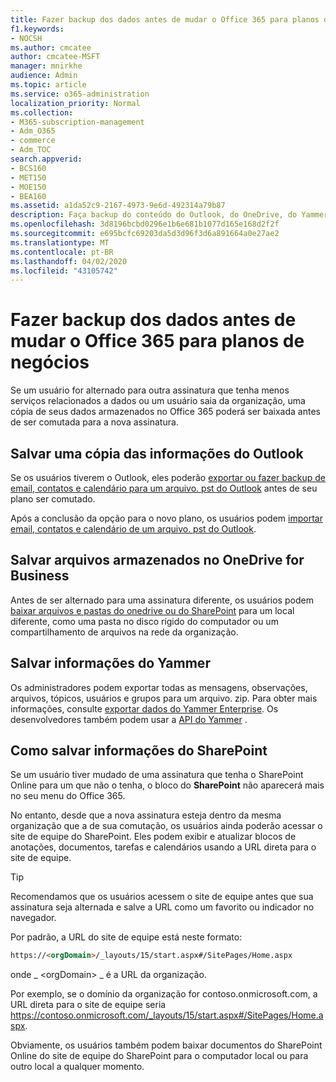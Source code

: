 ```yaml
---
title: Fazer backup dos dados antes de mudar o Office 365 para planos de negócios
f1.keywords:
- NOCSH
ms.author: cmcatee
author: cmcatee-MSFT
manager: mnirkhe
audience: Admin
ms.topic: article
ms.service: o365-administration
localization_priority: Normal
ms.collection:
- M365-subscription-management
- Adm_O365
- commerce
- Adm_TOC
search.appverid:
- BCS160
- MET150
- MOE150
- BEA160
ms.assetid: a1da52c9-2167-4973-9e6d-492314a79b87
description: Faça backup do conteúdo do Outlook, do OneDrive, do Yammer e do SharePoint antes de mudar de assinatura do Office 365 ou se um usuário sair da organização.
ms.openlocfilehash: 3d8196bcbd0296e1b6e681b1077d165e168d2f2f
ms.sourcegitcommit: e695bcfc69203da5d3d96f3d6a891664a0e27ae2
ms.translationtype: MT
ms.contentlocale: pt-BR
ms.lasthandoff: 04/02/2020
ms.locfileid: "43105742"
---
```

# <a name="back-up-data-before-switching-office-365-for-business-plans"></a>Fazer backup dos dados antes de mudar o Office 365 para planos de negócios

Se um usuário for alternado para outra assinatura que tenha menos serviços relacionados a dados ou um usuário saia da organização, uma cópia de seus dados armazenados no Office 365 poderá ser baixada antes de ser comutada para a nova assinatura.
  
## <a name="save-a-copy-of-outlook-information"></a>Salvar uma cópia das informações do Outlook

Se os usuários tiverem o Outlook, eles poderão [exportar ou fazer backup de email, contatos e calendário para um arquivo. pst do Outlook](https://support.office.com/article/14252b52-3075-4e9b-be4e-ff9ef1068f91) antes de seu plano ser comutado.
  
Após a conclusão da opção para o novo plano, os usuários podem [importar email, contatos e calendário de um arquivo. pst do Outlook](https://support.office.com/article/431a8e9a-f99f-4d5f-ae48-ded54b3440ac).
  
## <a name="save-files-stored-in-onedrive-for-business"></a>Salvar arquivos armazenados no OneDrive for Business

Antes de ser alternado para uma assinatura diferente, os usuários podem [baixar arquivos e pastas do onedrive ou do SharePoint](https://support.office.com/article/5c7397b7-19c7-4893-84fe-d02e8fa5df05) para um local diferente, como uma pasta no disco rígido do computador ou um compartilhamento de arquivos na rede da organização.
  
## <a name="save-yammer-information"></a>Salvar informações do Yammer

Os administradores podem exportar todas as mensagens, observações, arquivos, tópicos, usuários e grupos para um arquivo. zip. Para obter mais informações, consulte [exportar dados do Yammer Enterprise](https://docs.microsoft.com/yammer/manage-security-and-compliance/export-yammer-enterprise-data). Os desenvolvedores também podem usar a [API do Yammer](https://go.microsoft.com/fwlink/p/?linkid=842495) .
  
## <a name="how-to-save-sharepoint-information"></a>Como salvar informações do SharePoint

Se um usuário tiver mudado de uma assinatura que tenha o SharePoint Online para um que não o tenha, o bloco do **SharePoint** não aparecerá mais no seu menu do Office 365.
  
No entanto, desde que a nova assinatura esteja dentro da mesma organização que a de sua comutação, os usuários ainda poderão acessar o site de equipe do SharePoint. Eles podem exibir e atualizar blocos de anotações, documentos, tarefas e calendários usando a URL direta para o site de equipe.
  
> [!TIP]
> Recomendamos que os usuários acessem o site de equipe antes que sua assinatura seja alternada e salve a URL como um favorito ou indicador no navegador.
  
Por padrão, a URL do site de equipe está neste formato:
  
```html
https://<orgDomain>/_layouts/15/start.aspx#/SitePages/Home.aspx
```

onde _ \<orgDomain\> _ é a URL da organização.
  
Por exemplo, se o domínio da organização for contoso.onmicrosoft.com, a URL direta para o site de equipe seria https://contoso.onmicrosoft.com/_layouts/15/start.aspx#/SitePages/Home.aspx.
  
Obviamente, os usuários também podem baixar documentos do SharePoint Online do site de equipe do SharePoint para o computador local ou para outro local a qualquer momento.